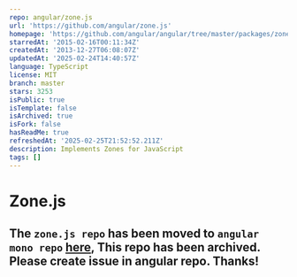 ```yaml
---
repo: angular/zone.js
url: 'https://github.com/angular/zone.js'
homepage: 'https://github.com/angular/angular/tree/master/packages/zone.js/'
starredAt: '2015-02-16T00:11:34Z'
createdAt: '2013-12-27T06:08:07Z'
updatedAt: '2025-02-24T14:40:57Z'
language: TypeScript
license: MIT
branch: master
stars: 3253
isPublic: true
isTemplate: false
isArchived: true
isFork: false
hasReadMe: true
refreshedAt: '2025-02-25T21:52:52.211Z'
description: Implements Zones for JavaScript
tags: []
---
```


# Zone.js

## The `zone.js repo` has been moved to `angular mono repo` [here](https://github.com/angular/angular/tree/master/packages/zone.js), This repo has been archived. Please create issue in angular repo. Thanks!
